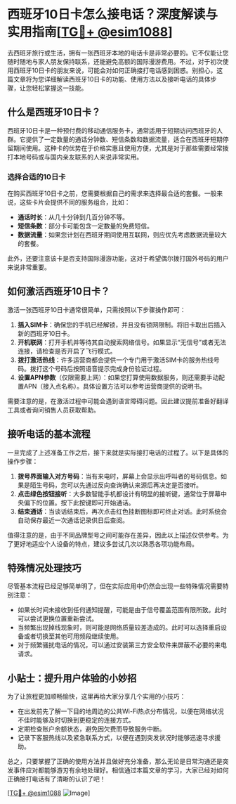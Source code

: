 # 西班牙10日卡怎么接电话？深度解读与实用指南[[TG💪+ @esim1088](https://t.me/s/esim1088)]

去西班牙旅行或生活，拥有一张西班牙本地的电话卡是非常必要的。它不仅能让您随时随地与家人朋友保持联系，还能避免高额的国际漫游费用。不过，对于初次使用西班牙10日卡的朋友来说，可能会对如何正确接打电话感到困惑。别担心，这篇文章将为您详细解读西班牙10日卡的功能、使用方法以及接听电话的具体步骤，让您轻松掌握这一技能。

## 什么是西班牙10日卡？

西班牙10日卡是一种预付费的移动通信服务卡，通常适用于短期访问西班牙的人群。它提供了一定数量的通话分钟数、短信条数和数据流量，适合在西班牙短期停留期间使用。这种卡的优势在于价格实惠且使用方便，尤其是对于那些需要经常拨打本地号码或与国内亲友联系的人来说非常实用。

### 选择合适的10日卡

在购买西班牙10日卡之前，您需要根据自己的需求来选择最合适的套餐。一般来说，这些卡片会提供不同的服务组合，比如：

- **通话时长**：从几十分钟到几百分钟不等。
- **短信条数**：部分卡可能包含一定数量的免费短信。
- **数据流量**：如果您计划在西班牙期间使用互联网，则应优先考虑数据流量较大的套餐。

此外，还要注意该卡是否支持国际漫游功能，这对于希望偶尔拨打国外号码的用户来说非常重要。

## 如何激活西班牙10日卡？

激活一张西班牙10日卡通常很简单，只需按照以下步骤操作即可：

1. **插入SIM卡**：确保您的手机已经解锁，并且没有锁网限制。将旧卡取出后插入新的西班牙10日卡。
2. **开机联网**：打开手机并等待其自动搜索网络信号。如果显示“无信号”或者无法连接，请检查是否开启了飞行模式。
3. **拨打激活热线**：许多运营商都会提供一个专门用于激活SIM卡的服务热线号码。拨打这个号码后按照语音提示完成身份验证过程。
4. **设置APN参数**（仅限需要上网）：如果您打算使用数据服务，则还需要手动配置APN（接入点名称）。具体设置方法可以参考运营商提供的说明书。

需要注意的是，在激活过程中可能会遇到语言障碍问题。因此建议提前准备好翻译工具或者询问销售人员获取帮助。

## 接听电话的基本流程

一旦完成了上述准备工作之后，接下来就是实际接打电话的过程了。以下是具体的操作步骤：

1. **拨号界面输入对方号码**：当有来电时，屏幕上会显示出呼叫者的号码信息。如果是陌生号码，您可以先通过反向查询确认来源后再决定是否接听。
2. **点击绿色按钮接听**：大多数智能手机都设计有明显的接听键，通常位于屏幕中央偏下的位置。按下此按键即可开始通话。
3. **结束通话**：当谈话结束后，再次点击红色挂断图标即可终止对话。此时系统会自动保存最近一次通话记录供日后查阅。

值得注意的是，由于不同品牌型号之间可能存在差异，因此以上描述仅供参考。为了更好地适应个人设备的特点，建议多尝试几次以熟悉各项功能布局。

## 特殊情况处理技巧

尽管基本流程已经足够简单明了，但在实际应用中仍然会出现一些特殊情况需要特别注意：

- 如果长时间未接收到任何通知提醒，可能是由于信号覆盖范围有限所致。此时可以尝试更换位置重新尝试。
- 当频繁出现掉线现象时，则可能是网络质量较差造成的。此时可以选择重启设备或者切换至其他可用频段继续使用。
- 对于频繁骚扰电话的情况，可以通过安装第三方安全软件来屏蔽不必要的来电请求。

## 小贴士：提升用户体验的小妙招

为了让旅程更加顺畅愉快，这里再给大家分享几个实用的小技巧：

- 在出发前先了解一下目的地周边的公共Wi-Fi热点分布情况，以便在网络状况不佳时能够及时切换到更稳定的连接方式。
- 定期检查账户余额状态，避免因欠费而导致服务中断。
- 记录下客服热线以及紧急联系方式，以便在遇到突发状况时能够迅速寻求援助。

总之，只要掌握了正确的使用方法并且做好充分准备，那么无论是日常沟通还是突发事件应对都能够游刃有余地处理好。相信通过本篇文章的学习，大家已经对如何正确接打电话有了清晰的认识了吧！

[[TG💪+ @esim1088](https://t.me/s/esim1088) ![Image](https://i.postimg.cc/4NQfJmqS/Snipaste-2025-05-13-00-14-12.png)]
